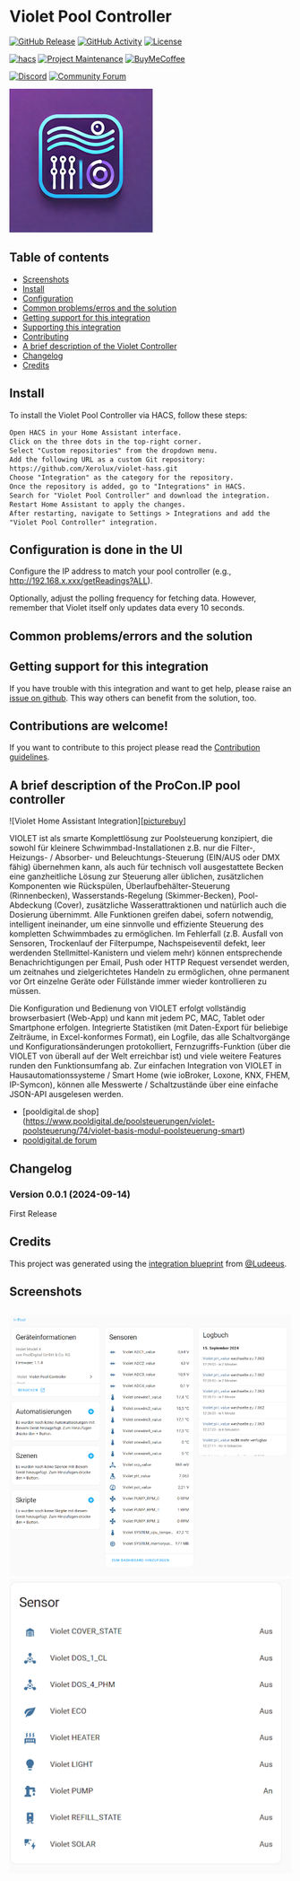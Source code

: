 # Violet Pool Controller

[![GitHub Release][releases-shield]][releases]
[![GitHub Activity][commits-shield]][commits]
[![License][license-shield]](LICENSE)

[![hacs][hacs-badge]][hacs]
[![Project Maintenance][maintenance-shield]][user_profile]
[![BuyMeCoffee][buymeacoffee-badge]][buymeacoffee]

[![Discord][discord-shield]][discord]
[![Community Forum][forum-shield]][forum]

![Violet Home Assistant Integration][logo]



## Table of contents
* [Screenshots](#screenshots)
* [Install](#install)
* [Configuration](#configuration-is-done-in-the-ui)
* [Common problems/erros and the solution](#common-problemserrors-and-the-solution)
* [Getting support for this integration](#getting-support-for-this-integration)
* [Supporting this integration](#supporting-this-integration)
* [Contributing](#contributions-are-welcome)
* [A brief description of the Violet Controller](#a-brief-description-of-the-violet-pool-controller)
* [Changelog](#changelog)
* [Credits](#credits)


## Install 

To install the Violet Pool Controller via HACS, follow these steps:

    Open HACS in your Home Assistant interface.
    Click on the three dots in the top-right corner.
    Select "Custom repositories" from the dropdown menu.
    Add the following URL as a custom Git repository:
    https://github.com/Xerolux/violet-hass.git
    Choose "Integration" as the category for the repository.
    Once the repository is added, go to "Integrations" in HACS.
    Search for "Violet Pool Controller" and download the integration.
    Restart Home Assistant to apply the changes.
    After restarting, navigate to Settings > Integrations and add the "Violet Pool Controller" integration.


## Configuration is done in the UI

Configure the IP address to match your pool controller (e.g., http://192.168.x.xxx/getReadings?ALL).

Optionally, adjust the polling frequency for fetching data. However, remember that Violet itself only updates data every 10 seconds.



## Common problems/errors and the solution



## Getting support for this integration
If you have trouble with this integration and want to get help, please raise an [issue on github][issues].
This way others can benefit from the solution, too.


## Contributions are welcome!
If you want to contribute to this project please read the [Contribution guidelines](CONTRIBUTING.md).


## A brief description of the ProCon.IP pool controller

![Violet Home Assistant Integration][[picturebuy]]

VIOLET ist als smarte Komplettlösung zur Poolsteuerung konzipiert, die sowohl für kleinere Schwimmbad-Installationen z.B. nur die Filter-, Heizungs- / Absorber- und Beleuchtungs-Steuerung (EIN/AUS oder DMX fähig) übernehmen kann, als auch für technisch voll ausgestattete Becken eine ganzheitliche Lösung zur Steuerung aller üblichen, zusätzlichen Komponenten wie Rückspülen, Überlaufbehälter-Steuerung (Rinnenbecken), Wasserstands-Regelung (Skimmer-Becken), Pool-Abdeckung (Cover), zusätzliche Wasserattraktionen und natürlich auch die Dosierung übernimmt. Alle Funktionen greifen dabei, sofern notwendig, intelligent ineinander, um eine sinnvolle und effiziente Steuerung des kompletten Schwimmbades zu ermöglichen. Im Fehlerfall (z.B. Ausfall von Sensoren, Trockenlauf der Filterpumpe, Nachspeiseventil defekt, leer werdenden Stellmittel-Kanistern und vielem mehr) können entsprechende Benachrichtigungen per Email, Push oder HTTP Request versendet werden, um zeitnahes und zielgerichtetes Handeln zu ermöglichen, ohne permanent vor Ort einzelne Geräte oder Füllstände immer wieder kontrollieren zu müssen.

Die Konfiguration und Bedienung von VIOLET erfolgt vollständig browserbasiert (Web-App) und kann mit jedem PC, MAC, Tablet oder Smartphone erfolgen. Integrierte Statistiken (mit Daten-Export für beliebige Zeiträume, in Excel-konformes Format), ein Logfile, das alle Schaltvorgänge und Konfigurationsänderungen protokolliert, Fernzugriffs-Funktion (über die VIOLET von überall auf der Welt erreichbar ist) und viele weitere Features runden den Funktionsumfang ab. Zur einfachen Integration von VIOLET in Hausautomationssysteme / Smart Home (wie ioBroker, Loxone, KNX, FHEM, IP-Symcon), können alle Messwerte / Schaltzustände über eine einfache JSON-API ausgelesen werden.

* [pooldigital.de shop] (https://www.pooldigital.de/poolsteuerungen/violet-poolsteuerung/74/violet-basis-modul-poolsteuerung-smart)
* [pooldigital.de forum](http://forum.pooldigital.de/)


## Changelog

### Version 0.0.1 (2024-09-14)
First Release

## Credits
This project was generated using the [integration blueprint][integration_blueprint] from [@Ludeeus](https://github.com/ludeeus).


## Screenshots
![Violet Home Assistant Integration][screens1]
![Violet Home Assistant Integration][screens2]
---

[integration_blueprint]: https://github.com/ludeeus/integration_blueprint
[buymeacoffee]: https://www.buymeacoffee.com/xerolux
[buymeacoffee-badge]: https://img.shields.io/badge/buy%20me%20a%20coffee-donate-yellow.svg?style=for-the-badge
[commits-shield]: https://img.shields.io/github/commit-activity/y/xerolux/violet-hass.svg?style=for-the-badge
[commits]: https://github.com/xerolux/violet-hass/commits/main
[hacs]: https://hacs.xyz
[hacs-badge]: https://img.shields.io/badge/HACS-Custom-orange.svg?style=for-the-badge
[discord]: https://discord.gg/Qa5fW2R
[discord-shield]: https://img.shields.io/discord/330944238910963714.svg?style=for-the-badge
[logo]: https://github.com/xerolux/violet-hass/raw/main/logo.png
[picture]: https://github.com/xerolux/violet-hass/raw/main/picture.png
[forum-shield]: https://img.shields.io/badge/community-forum-brightgreen.svg?style=for-the-badge
[forum]: https://community.home-assistant.io/
[license-shield]: https://img.shields.io/github/license/xerolux/violet-hass.svg?style=for-the-badge
[maintenance-shield]: https://img.shields.io/badge/maintainer-Xerolux%20(%40xerolux)-blue.svg?style=for-the-badge
[releases-shield]: https://img.shields.io/github/release/xerolux/violet-hass.svg?style=for-the-badge
[releases]: https://github.com/xerolux/violet-hass/releases
[user_profile]: https://github.com/xerolux
[issues]: https://github.com/xerolux/violet-hass/issues
[screens1]: https://github.com/xerolux/violet-hass/raw/main/screenshots/screens1.png
[screens2]: https://github.com/xerolux/violet-hass/raw/main/screenshots/screens2.png
[buy]: https://www.pooldigital.de/poolsteuerungen/violet-poolsteuerung/74/violet-basis-modul-poolsteuerung-smart
[picturebuy]: https://github.com/ylabonte/proconip-hass/raw/main/screenshots/VIOLET_Base-Module.jpg
